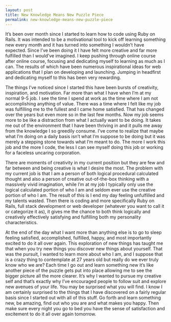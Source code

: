 ```yaml
---
layout: post
title: New Knowledge Means New Puzzle Piece
permalink: new-knowledge-means-new-puzzle-piece
---
```




It’s been over month since I started to learn how to code using Ruby on Rails. It was intended to be a motivational tool to kick off learning something new every month and it has turned into something I wouldn’t have expected. Since I’ve been doing it I have felt more creative and far more fulfilled than I would’ve imagined. I keep pushing through online course after online course, focusing and dedicating myself to learning as much as I can. The results of which have been numerous inspirational ideas for web applications that I plan on developing and launching. Jumping in headfirst and dedicating myself to this has been very rewarding.

The things I’ve noticed since I started this have been bursts of creativity, inspiration, and motivation. Far more than what I have when I’m at my normal 9-5 job. I see the time I spend at work as the time where I am not accomplishing anything of value. There was a time where I felt like my job was fulfilling me to the fullest and I came home satisfied. That has changed over the years but even more so in the last few months. Now my job seems more to be like a distraction from what I actually want to be doing. It takes me out of the environment that I have been thriving in and it pulls me away from the knowledge I so greedily consume. I’ve come to realize that maybe what I’m doing on a daily basis isn’t what I’m suppose to be doing but it was merely a stepping stone towards what I’m meant to do. The more I work this job and the more I code, the less I can see myself doing this job or working for a faceless uncaring corporation.

There are moments of creativity in my current position but they are few and far between and being creative is what I desire the most. The problem with my current job is that I am a person of both logical procedural calculated thought and also a person of creative out-of-the-box thinking with a massively vivid imagination, while I’m at my job I typically only use the logical calculated portion of who I am and seldom ever use the creative portion of who I am. The result of this is I end my day feeling unfulfilled and my talents wasted. Then there is coding and more specifically Ruby on Rails, full stack development or web developer (whatever you want to call it or categorize it as), it gives me the chance to both think logically and creatively effectively satisfying and fulfilling both my personality characteristics.

At the end of the day what I want more than anything else is to go to sleep feeling satisfied, accomplished, fulfilled, happy, and most importantly excited to do it all over again. This exploration of new things has taught me that when you try new things you discover new things about yourself. That was the pursuit, I wanted to learn more about who I am, and I suppose that is a crazy thing to contemplate at 27 years old but really do we ever truly know who we are? Each time I go out and learn something new it’s like another piece of the puzzle gets put into place allowing me to see the bigger picture all the more clearer. It’s why I wanted to pursue my creative self and that’s exactly why I’ve encouraged people to follow suit and explore new avenues of your life. You may be surprised what you will find. I know I am certainly surprised to the things that I have discovered on a fairly regular basis since I started out with all of this stuff. Go forth and learn something new, be amazing, find out who you are and what makes you happy. Then make sure every night you go to bed you have the sense of satisfaction and excitement to do it all over again tomorrow.
